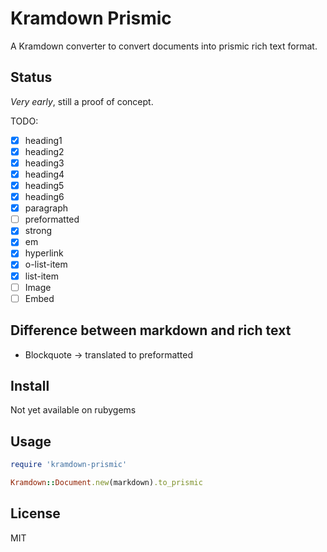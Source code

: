 # Kramdown Prismic

A Kramdown converter to convert documents into prismic rich text format.

## Status

*Very early*, still a proof of concept.

TODO:

- [x] heading1
- [x] heading2
- [x] heading3
- [x] heading4
- [x] heading5
- [x] heading6
- [x] paragraph
- [ ] preformatted
- [x] strong
- [x] em
- [x] hyperlink
- [x] o-list-item
- [x] list-item
- [ ] Image
- [ ] Embed

## Difference between markdown and rich text

- Blockquote -> translated to preformatted

## Install

Not yet available on rubygems

## Usage

```ruby
require 'kramdown-prismic'

Kramdown::Document.new(markdown).to_prismic
```

## License

MIT
